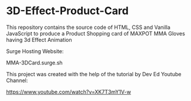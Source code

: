 # 3D-Effect-Product-Card
This repository contains the source code of HTML, CSS and Vanilla JavaScript to produce a Product Shopping card of MAXPOT MMA Gloves having 3d Effect Animation

Surge Hosting Website:

MMA-3DCard.surge.sh

This project was created with the help of the tutorial by Dev Ed Youtube Channel:

https://www.youtube.com/watch?v=XK7T3mY1V-w

